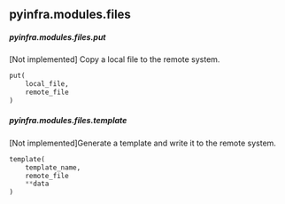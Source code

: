 ## pyinfra.modules.files


##### pyinfra.modules.files.put

[Not implemented] Copy a local file to the remote system.

```py
put(
    local_file,
    remote_file
)
```


##### pyinfra.modules.files.template

[Not implemented]Generate a template and write it to the remote system.

```py
template(
    template_name,
    remote_file
    **data
)
```

